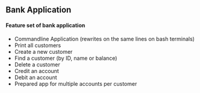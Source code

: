 ## Bank Application

#### Feature set of bank application
* Commandline Application (rewrites on the same lines on bash terminals)
* Print all customers
* Create a new customer
* Find a customer (by ID, name or balance)
* Delete a customer
* Credit an account
* Debit an account
* Prepared app for multiple accounts per customer
